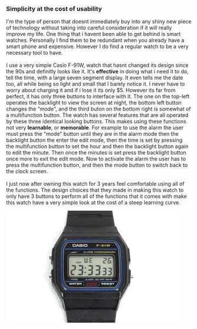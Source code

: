 ### Simplicity at the cost of usability

I'm the type of person that doesnt immediately buy into any shiny new piece of technology without taking into careful consideration if it will really improve my life. One thing that i havent been able to get behind is smart watches. Personally I find them to be redundant when you already have a smart phone and expensive. However I do find a regular watch to be a very necessary tool to have.<br><br>
I use a very simple Casio F-91W, watch that hasnt changed its design since the 90s and definitly looks like it. It's **effective** in doing what i need it to do, tell the time, with a large seven segment display. It even tells me the date too, all while being so light and small that I barely notice it. I never have to worry about charging it and if i lose it its only $5. However its far from perfect, it has only three buttons to interface with it. The one on the top-left operates the backlight to view the screen at night, the bottom left button changes the "mode", and the third buton on the bottom right is somewhat of a multifunction button. The watch has several features that are all operated by these three identical looking buttons. This makes using these functions not very **learnable**, or **memorable**. For example to use the alarm the user must press the "mode" button until they are in the alarm mode then the backlight button the enter the edit mode, then the time is set by pressing the multifunction button to set the hour and then the backlight button again to edit the minute. Then once the minutes is set press the backlight button once more to exit the edit mode. Now to activate the alarm the user has to press the multifunction button, and then the mode button to switch back to the clock screen. <br><br>
I just now after owning this watch for 3 years feel comfortable using all of the functions. The design choices that they made in making this watch to only have 3 buttons to perform all of the functions that it comes with make this watch have a very simple look at the cost of a steep learning curve.



![img](/iu.jpeg)

